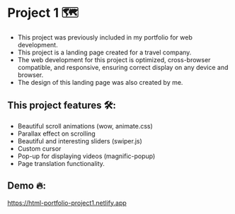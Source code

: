 # Project 1 🗺

- This project was previously included in my portfolio for web development.
- This project is a landing page created for a travel company.
- The web development for this project is optimized, cross-browser compatible, and responsive, ensuring correct display on any device and browser.
- The design of this landing page was also created by me.

## This project features 🛠:
- Beautiful scroll animations (wow, animate.css)
- Parallax effect on scrolling
- Beautiful and interesting sliders (swiper.js)
- Custom cursor
- Pop-up for displaying videos (magnific-popup)
- Page translation functionality.


## Demo 🔥:
https://html-portfolio-project1.netlify.app
